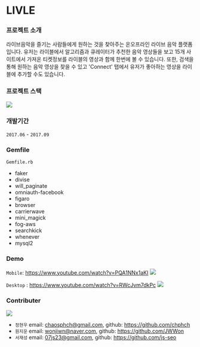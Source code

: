 # LIVLE

### 프로젝트 소개
라이브음악을 즐기는 사람들에게 원하는 것을 찾아주는 온오프라인 라이브 음악 플랫폼입니다. 유저는 라이블에서 알고리즘과 큐레이터가 추천한 음악 영상들을 보고 15개 사이트에서 가져온 티켓정보를 라이블의 영상과 함께 한번에 볼 수 있습니다. 또한, 검색을 통해 원하는 음악 영상을 찾을 수 있고 'Connect' 탭에서 유저가 좋아하는 영상을 라이블에 추가할 수도 있습니다.

### 프로젝트 스택
![](http://drive.google.com/uc?export=view&id=1L7SRCGczj4-FWWCvjHMLAkZ4ZCzlm8gP)

### 개발기간
`2017.06` - `2017.09`

### Gemfile
`Gemfile.rb`
* faker
* divise
* will_paginate
* omniauth-facebook
* figaro
* browser
* carrierwave
* mini_magick
* fog-aws
* searchkick
* whenever
* mysql2

### Demo
`Mobile`: https://www.youtube.com/watch?v=PQA1NNx1aKI
[![](http://img.youtube.com/vi/PQA1NNx1aKI/0.jpg)](https://www.youtube.com/watch?v=PQA1NNx1aKI)

`Desktop` : https://www.youtube.com/watch?v=RWcJvm7dkPc
[![](http://img.youtube.com/vi/RWcJvm7dkPc/0.jpg)](https://www.youtube.com/watch?v=RWcJvm7dkPc)

### Contributer
![](http://drive.google.com/uc?export=view&id=11XQFgtEvOsWKzopLHvUJcjovUu_vvwKA)

* `정현우` email: chaosphch@gmail.com, github: https://github.com/chphch
* `원지운` email: wonjiwn@naver.com, github: https://github.com/JWWon
* `서재성` email: 07js23@gmail.com, github: https://github.com/js-seo
